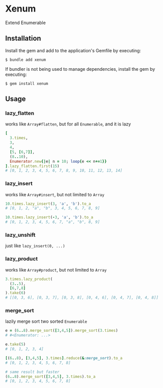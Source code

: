 # Xenum

Extend Enumerable

## Installation

Install the gem and add to the application's Gemfile by executing:

    $ bundle add xenum

If bundler is not being used to manage dependencies, install the gem by executing:

    $ gem install xenum

## Usage

### lazy_flatten

works like `Array#flatten`, but for all `Enumerable`, and it is lazy

```ruby
[
  3.times,
  3,
  4,
  [5, [6,7]],
  (8..10),
  Enumerator.new{|e| n = 10; loop{e << n+=1}}
].lazy_flatten.first(15)
# [0, 1, 2, 3, 4, 5, 6, 7, 8, 9, 10, 11, 12, 13, 14]
```

### lazy_insert

works like `Array#insert`, but not limited to `Array`

```ruby
10.times.lazy_insert(3, 'a', 'b').to_a
# [0, 1, 2, "a", "b", 3, 4, 5, 6, 7, 8, 9]

10.times.lazy_insert(-3, 'a', 'b').to_a
# [0, 1, 2, 3, 4, 5, 6, 7, "a", "b", 8, 9]
```

### lazy_unshift

just like `lazy_insert(0, ...)`

### lazy_product

works like `Array#product`, but not limited to `Array`

```ruby
3.times.lazy_product(
  (3..5),
  [6,7,8]
).take(6)
# [[0, 3, 6], [0, 3, 7], [0, 3, 8], [0, 4, 6], [0, 4, 7], [0, 4, 8]]
```

### merge_sort

lazily merge sort two sorted `Enumerable`

```ruby
e = (6..8).merge_sort([3,4,5]).merge_sort(3.times)
# #<Enumerator: ...>

e.take(5)
# [0, 1, 2, 3, 4]

[(6..8), [3,4,5], 3.times].reduce(&:merge_sort).to_a
# [0, 1, 2, 3, 4, 5, 6, 7, 8]

# same result but faster
(6..8).merge_sort([3,4,5], 3.times).to_a
# [0, 1, 2, 3, 4, 5, 6, 7, 8]
```
